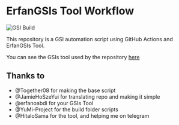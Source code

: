 # ErfanGSIs Tool Workflow

![GSI Build](https://github.com/amyGSI/ErfanGSIs-Builder/workflows/GSI%20Build/badge.svg)

This repository is a GSI automation script using GitHub Actions and ErfanGSIs Tool.

You can see the GSIs tool used by the repository [here](https://github.com/00p513-dev/ErfanGSIs)

## Thanks to

* @Together08 for making the base script
* @JamieHoSzeYui for translating repo and making it simple
* @erfanoabdi for your GSIs Tool
* @YuMi-Project for the build folder scripts
* @HitaloSama for the tool, and helping me on telegram
